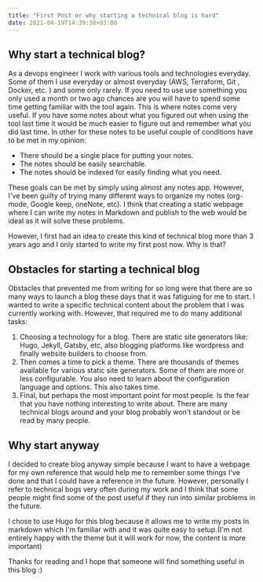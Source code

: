 ```yaml
---
title: "First Post or why starting a technical blog is hard"
date: 2021-04-19T14:39:38+03:00
---
```


## Why start a technical blog?

As a devops engineer I work with various tools and technologies everyday. Some of them I use everyday or almost everyday (AWS, Terraform, Git , Docker, etc. ) and some only rarely. If you need to use  use something you only used a month or two ago chances are you will have to spend some time getting familiar with the tool again. This is where notes come very useful. If you have some notes about what you figured out when using the tool last time it would be much easier to figure out and remember what you did last time. In other for these notes to be useful couple of conditions have to be met in my opinion:

- There should be a single place for putting your notes.
- The notes should be easily searchable.
- The notes should be indexed for easily finding what you need.

These goals can be met by simply using almost any notes app. However, I've been guilty of trying many different ways to organize my notes (org-mode, Google keep, oneNote, etc). I think that creating a static webpage where I can write my notes in Markdown and publish to the web would be ideal as it will solve these problems.

However, I first had an idea to create this kind of technical blog more than 3 years ago and I only started to write my first post now. Why is that?

## Obstacles for starting a technical blog

Obstacles that prevented me from writing for so long were that there are so many ways to launch a blog these days that it was fatiguing for me to start. I wanted to write a specific technical content about the problem that I was currently working with. However, that required me to do many additional tasks:

1. Choosing a technology for a blog. There are static site generators like: Hugo, Jekyll, Gatsby, etc, also blogging platforms like wordpress and finally website builders to choose from.
2. Then comes a time to pick a theme. There are thousands of themes available for various static site generators. Some of them are more or less configurable. You also need to learn about the configuration language and options. This also takes time.
3. Final, but perhaps the most important point for most people. Is the fear that you have nothing interesting to write about. There are many technical blogs around and your blog probably won\'t standout or be read by many people.

## Why start anyway

I decided to create blog anyway simple because I want to have a webpage for my own reference that would help me to remember some things I've done and that I could have a reference in the future. However, personally I refer to technical bogs very often during my work and I think that some people might find some of the post useful if they run into similar problems in the future.

I chose to use Hugo for this blog because it allows me to write my posts in markdown which I'm familiar with and it was quite easy to setup.(I'm not entirely happy with the  theme but it will work for now, the content is more important)

Thanks for reading and I hope that someone will find something useful in this blog :)
